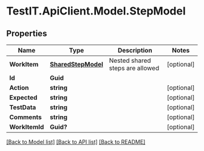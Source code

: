 # TestIT.ApiClient.Model.StepModel

## Properties

Name | Type | Description | Notes
------------ | ------------- | ------------- | -------------
**WorkItem** | [**SharedStepModel**](SharedStepModel.md) | Nested shared steps are allowed | [optional] 
**Id** | **Guid** |  | 
**Action** | **string** |  | [optional] 
**Expected** | **string** |  | [optional] 
**TestData** | **string** |  | [optional] 
**Comments** | **string** |  | [optional] 
**WorkItemId** | **Guid?** |  | [optional] 

[[Back to Model list]](../README.md#documentation-for-models) [[Back to API list]](../README.md#documentation-for-api-endpoints) [[Back to README]](../README.md)

